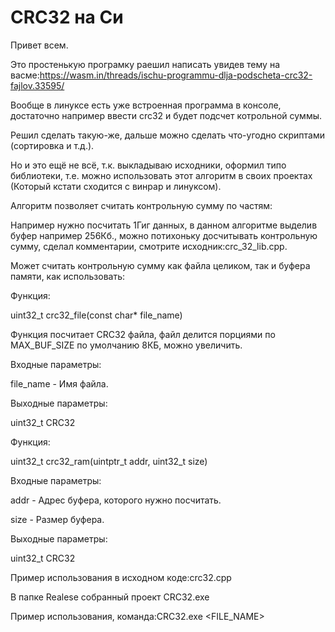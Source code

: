 # СRC32 на Си


Привет всем.

Это простенькую програмку раешил написать увидев тему на васме:https://wasm.in/threads/ischu-programmu-dlja-podscheta-crc32-fajlov.33595/

Вообще в линуксе есть уже встроенная программа в консоле, достаточно например ввести crc32 <FILENAME> и будет подсчет котрольной суммы.

Решил сделать такую-же, дальше можно сделать что-угодно скриптами (сортировка и т.д.).

Но и это ещё не всё, т.к. выкладываю исходники, оформил типо библиотеки, т.е. можно использовать этот алгоритм в своих проектах (Который кстати сходится с винрар и линуксом).

Алгоритм позволяет считать контрольную сумму по частям:

Например нужно посчитать 1Гиг данных, в данном алгоритме выделив буфер например 256Кб., можно потихоньку досчитывать контрольную сумму, сделал комментарии, смотрите исходник:crc_32_lib.cpp.

Может считать контрольную сумму как файла целиком, так и буфера памяти, как использовать:

Функция:

uint32_t crc32_file(const char* file_name)

Функция посчитает CRC32 файла, файл делится порциями по MAX_BUF_SIZE по умолчанию 8КБ, можно увеличить.

Входные параметры:

file_name - Имя файла.

Выходные параметры:

uint32_t CRC32

Функция:

uint32_t crc32_ram(uintptr_t addr, uint32_t size)

Входные параметры:

addr - Адрес буфера, которого нужно посчитать.

size - Размер буфера.

Выходные параметры:

uint32_t CRC32

Пример использования в исходном коде:crc32.cpp

В папке Realese собранный проект CRC32.exe

Пример использования, команда:CRC32.exe <FILE_NAME>
